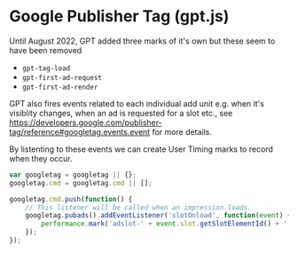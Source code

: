 # Google Publisher Tag (gpt.js)

Until August 2022, GPT added three marks of it's own but these seem to have been removed
- `gpt-tag-load`
- `gpt-first-ad-request`
- `gpt-first-ad-render`


GPT also fires events related to each individual add unit e.g. when it's visiblity changes, when an ad is requested for a slot etc., see https://developers.google.com/publisher-tag/reference#googletag.events.event for more details.

By listenting to these events we can create User Timing marks to record when they occur.


```js
var googletag = googletag || {};
googletag.cmd = googletag.cmd || [];

googletag.cmd.push(function() {
    // This listener will be called when an impression loads.
    googletag.pubads().addEventListener('slotOnload', function(event) {
        performance.mark('adslot-' + event.slot.getSlotElementId() + '-loaded');
    });
});
```